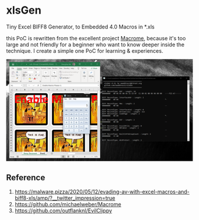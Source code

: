 # xlsGen
Tiny Excel BIFF8 Generator, to Embedded 4.0 Macros in *.xls

this PoC is rewritten from the excellent project [Macrome](https://github.com/michaelweber/Macrome), because it's too large and not friendly for a beginner who want to know deeper inside the technique. I create a simple one PoC for learning & experiences.

![](Demo.png)

## Reference 
1. https://malware.pizza/2020/05/12/evading-av-with-excel-macros-and-biff8-xls/amp/?__twitter_impression=true
2. https://github.com/michaelweber/Macrome
3. https://github.com/outflanknl/EvilClippy
